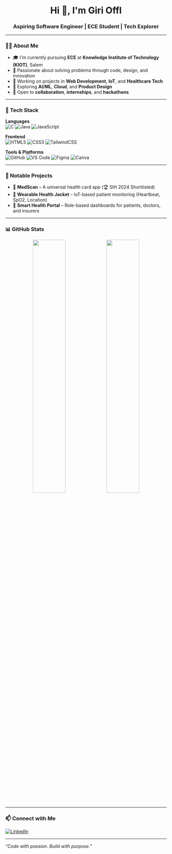 <!-- Profile README.md for Giri Offl -->

<h1 align="center">Hi 👋, I'm Giri Offl</h1>
<h3 align="center">Aspiring Software Engineer | ECE Student | Tech Explorer</h3>

---

### 🧑‍💻 About Me

- 🎓 I'm currently pursuing **ECE** at **Knowledge Institute of Technology (KIOT)**, Salem  
- 🔬 Passionate about solving problems through code, design, and innovation  
- 🚀 Working on projects in **Web Development**, **IoT**, and **Healthcare Tech**  
- 🧠 Exploring **AI/ML**, **Cloud**, and **Product Design**  
- 🤝 Open to **collaboration**, **internships**, and **hackathons**  

---

### 🔧 Tech Stack

**Languages**  
![C](https://img.shields.io/badge/C-00599C?style=flat&logo=c&logoColor=white)
![Java](https://img.shields.io/badge/Java-ED8B00?style=flat&logo=java&logoColor=white)
![JavaScript](https://img.shields.io/badge/JavaScript-F7DF1E?style=flat&logo=javascript&logoColor=black)

**Frontend**  
![HTML5](https://img.shields.io/badge/HTML5-E34F26?style=flat&logo=html5&logoColor=white)
![CSS3](https://img.shields.io/badge/CSS3-1572B6?style=flat&logo=css3&logoColor=white)
![TailwindCSS](https://img.shields.io/badge/Tailwind_CSS-38B2AC?style=flat&logo=tailwind-css&logoColor=white)

**Tools & Platforms**  
![GitHub](https://img.shields.io/badge/GitHub-100000?style=flat&logo=github&logoColor=white)
![VS Code](https://img.shields.io/badge/VS%20Code-007ACC?style=flat&logo=visual-studio-code&logoColor=white)
![Figma](https://img.shields.io/badge/Figma-F24E1E?style=flat&logo=figma&logoColor=white)
![Canva](https://img.shields.io/badge/Canva-00C4CC?style=flat&logo=canva&logoColor=white)

---

### 📌 Notable Projects

- 🔐 **MedScan** – A universal health card app (🏆 SIH 2024 Shortlisted)
- 🧥 **Wearable Health Jacket** – IoT-based patient monitoring (Heartbeat, SpO2, Location)
- 🏥 **Smart Health Portal** – Role-based dashboards for patients, doctors, and insurers

---

### 📊 GitHub Stats

<p align="center">
  <img src="https://github-readme-stats.vercel.app/api?username=giri-offl&show_icons=true&theme=radical" width="45%" />
  <img src="https://github-readme-stats.vercel.app/api/top-langs/?username=giri-offl&layout=compact&theme=radical" width="45%" />
</p>

---

### 📫 Connect with Me

[![LinkedIn](https://img.shields.io/badge/LinkedIn-0A66C2?style=flat&logo=linkedin&logoColor=white)](https://www.linkedin.com/in/muhindhar-s-v-13151620b)

---

*“Code with passion. Build with purpose.”*

